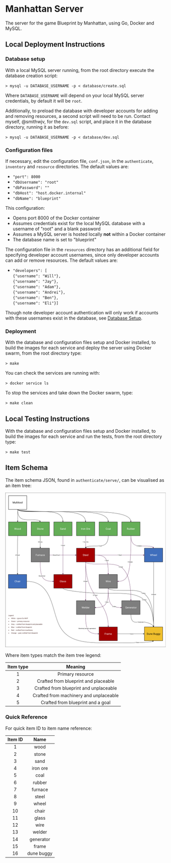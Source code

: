 # Manhattan Server

The server for the game Blueprint by Manhattan, using Go, Docker and MySQL.

## Local Deployment Instructions

### Database setup

With a local MySQL server running, from the root directory execute the database creation script:

`> mysql -u DATABASE_USERNAME -p < database/create.sql`

Where `DATABASE_USERNAME` will depend on your local MySQL server credentials, by default it will be `root`.

Additionally, to preload the database with developer accounts for adding and removing resources, a second script will need to be run. Contact myself, @smithwjv, for the `dev.sql` script, and place it in the database directory, running it as before:

`> mysql -u DATABASE_USERNAME -p < database/dev.sql`

### Configuration files

If necessary, edit the configuration file, `conf.json`, in the `authenticate`, `inventory` and `resource` directories. The default values are:

* `"port": 8000`
* `"dbUsername": "root"`
* `"dbPassword": ""`
* `"dbHost": "host.docker.internal"`
* `"dbName": "blueprint"`

This configuration:
* Opens port 8000 of the Docker container
* Assumes credentials exist for the local MySQL database with a username of "root" and a blank password
* Assumes a MySQL server is hosted locally **not** within a Docker container
* The database name is set to "blueprint"

The configuration file in the `resources` directory has an additional field for specifying developer account usernames, since only developer accounts can add or remove resources. The default values are:

* `"developers": [`<br>
    `{"username": "Will"},`<br>
    `{"username": "Jay"},`<br>
    `{"username": "Adam"},`<br>
    `{"username": "Andrei"},`<br>
    `{"username": "Ben"},`<br>
    `{"username": "Eli"}]`<br>

Though note developer account authentication will only work if accounts with these usernames exist in the database, see [Database Setup](#database-setup).

### Deployment

With the database and configuration files setup and Docker installed, to build the images for each service and deploy the server using Docker swarm, from the root directory type:

`> make`

You can check the services are running with:

`> docker service ls`

To stop the services and take down the Docker swarm, type:

`> make clean`

## Local Testing Instructions

With the database and configuration files setup and Docker installed, to build the images for each service and run the tests, from the root directory type:

`> make test`

## Item Schema

The item schema JSON, found in `authenticate/serve/`, can be visualised as an item tree:

![Item tree image has not loaded.](schemas/images/item_tree.jpg "Item tree")

Where item types match the item tree legend:

| Item type |                 Meaning                |
|:---------:|:--------------------------------------:|
|     1     |            Primary resource            |
|     2     |  Crafted from blueprint and placeable  |
|     3     | Crafted from blueprint and unplaceable |
|     4     | Crafted from machinery and unplaceable |
|     5     |    Crafted from blueprint and a goal   |

### Quick Reference

For quick item ID to item name reference:

| Item ID |    Name    |
|:-------:|:----------:|
|    1    |    wood    |
|    2    |    stone   |
|    3    |    sand    |
|    4    |  iron ore  |
|    5    |    coal    |
|    6    |   rubber   |
|    7    |   furnace  |
|    8    |    steel   |
|    9    |    wheel   |
|    10   |    chair   |
|    11   |    glass   |
|    12   |    wire    |
|    13   |   welder   |
|    14   |  generator |
|    15   |    frame   |
|    16   | dune buggy |
